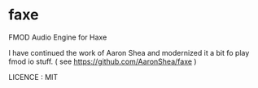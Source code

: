# faxe
FMOD Audio Engine for Haxe

I have continued the work of Aaron Shea and modernized it a bit fo play fmod io stuff. ( see https://github.com/AaronShea/faxe )

LICENCE : MIT

